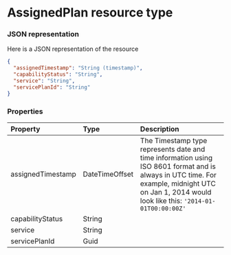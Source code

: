 # AssignedPlan resource type



### JSON representation

Here is a JSON representation of the resource

```json
{
  "assignedTimestamp": "String (timestamp)",
  "capabilityStatus": "String",
  "service": "String",
  "servicePlanId": "String"
}

```
### Properties
| Property	   | Type	|Description|
|:---------------|:--------|:----------|
|assignedTimestamp|DateTimeOffset|The Timestamp type represents date and time information using ISO 8601 format and is always in UTC time. For example, midnight UTC on Jan 1, 2014 would look like this: `'2014-01-01T00:00:00Z'`|
|capabilityStatus|String||
|service|String||
|servicePlanId|Guid||

<!-- uuid: 87825b7f-525c-4a92-85e6-b03c78e0508a
2015-10-09 18:41:45 UTC -->
